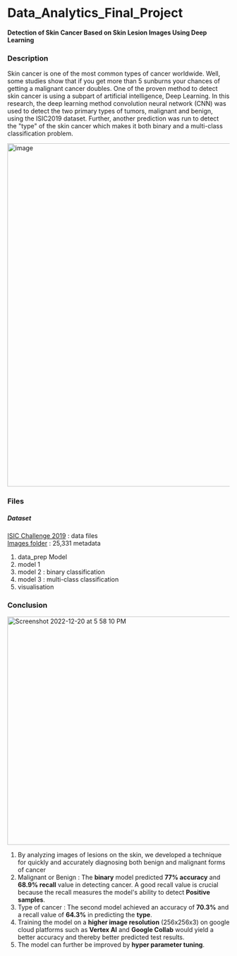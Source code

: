 # Data_Analytics_Final_Project
**Detection of Skin Cancer Based on Skin Lesion Images Using Deep Learning**

### Description  
Skin cancer is one of the most common types of cancer worldwide. Well, some studies show that if you get more than 5 sunburns your chances of getting a malignant cancer doubles. One of the proven method to detect skin cancer is using a subpart of artificial intelligence, Deep Learning. In this research, the deep learning method convolution neural network (CNN) was used to detect the two primary types of tumors, malignant and benign, using the ISIC2019 dataset. Further, another prediction was run to detect the "type" of the skin cancer which makes it both binary and a multi-class classification problem.



<img width="779" alt="image" src="https://user-images.githubusercontent.com/114943213/208715943-66cce71f-8d0e-4c0b-a544-9984143badb7.png">
 
 ### Files
 ##### Dataset 
[ISIC Challenge 2019](https://isic-challenge-data.s3.amazonaws.com/2019/ISIC_2019_Training_Metadata.csv) : data files  
[Images folder](https://isic-challenge-data.s3.amazonaws.com/2019/ISIC_2019_Training_Input.zip) : 25,331 metadata

1. data_prep
Model
3. model 1
4. model 2 : binary classification
5. model 3 : multi-class classification
6. visualisation


### Conclusion
<img width="518" alt="Screenshot 2022-12-20 at 5 58 10 PM" src="https://user-images.githubusercontent.com/114943213/208723200-06c752a1-9813-473a-8603-dceb2d3fd8d6.png"> 

1. By analyzing images of lesions on the skin, we developed a technique for quickly
and accurately diagnosing both benign and malignant forms of cancer
2. Malignant or Benign : The **binary** model predicted **77% accuracy** and **68.9% recall** value in detecting cancer. A good recall value is crucial because the recall measures the model's ability to detect **Positive samples**.
3. Type of cancer : The second model achieved an accuracy of **70.3%** and a recall value of **64.3%** in predicting the **type**.
4. Training the model on a **higher image resolution** (256x256x3) on google cloud platforms such as **Vertex AI** and **Google Collab** would yield a better accuracy and thereby better predicted test results.
5. The model can further be improved by **hyper parameter tuning**. 
